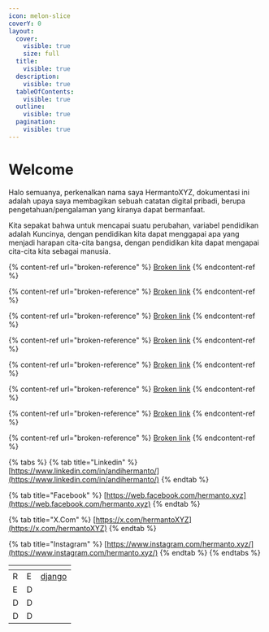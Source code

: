 ```yaml
---
icon: melon-slice
coverY: 0
layout:
  cover:
    visible: true
    size: full
  title:
    visible: true
  description:
    visible: true
  tableOfContents:
    visible: true
  outline:
    visible: true
  pagination:
    visible: true
---
```


# Welcome

Halo semuanya, perkenalkan nama saya HermantoXYZ, dokumentasi ini adalah upaya saya membagikan sebuah catatan digital pribadi, berupa pengetahuan/pengalaman yang kiranya dapat bermanfaat.&#x20;

Kita sepakat bahwa untuk mencapai suatu perubahan, variabel pendidikan adalah Kuncinya, dengan pendidikan kita dapat menggapai apa yang menjadi harapan cita-cita bangsa, dengan pendidikan kita dapat mengapai cita-cita kita sebagai manusia.

{% content-ref url="broken-reference" %}
[Broken link](broken-reference)
{% endcontent-ref %}

{% content-ref url="broken-reference" %}
[Broken link](broken-reference)
{% endcontent-ref %}

{% content-ref url="broken-reference" %}
[Broken link](broken-reference)
{% endcontent-ref %}

{% content-ref url="broken-reference" %}
[Broken link](broken-reference)
{% endcontent-ref %}

{% content-ref url="broken-reference" %}
[Broken link](broken-reference)
{% endcontent-ref %}

{% content-ref url="broken-reference" %}
[Broken link](broken-reference)
{% endcontent-ref %}

{% content-ref url="broken-reference" %}
[Broken link](broken-reference)
{% endcontent-ref %}

{% content-ref url="broken-reference" %}
[Broken link](broken-reference)
{% endcontent-ref %}



{% tabs %}
{% tab title="Linkedin" %}
[https://www.linkedin.com/in/andihermanto/](https://www.linkedin.com/in/andihermanto/)
{% endtab %}

{% tab title="Facebook" %}
[https://web.facebook.com/hermanto.xyz](https://web.facebook.com/hermanto.xyz)
{% endtab %}

{% tab title="X.Com" %}
[https://x.com/hermantoXYZ](https://x.com/hermantoXYZ)
{% endtab %}

{% tab title="Instagram" %}
[https://www.instagram.com/hermanto.xyz/](https://www.instagram.com/hermanto.xyz/)
{% endtab %}
{% endtabs %}



<table data-card-size="large" data-view="cards"><thead><tr><th></th><th></th><th data-hidden data-card-target data-type="content-ref"></th></tr></thead><tbody><tr><td>R</td><td>E</td><td><a href="https://app.gitbook.com/o/aJAexqsXArmihAWW3f1C/s/89GYZ7bCFBFFAobNJ6x5/">django</a></td></tr><tr><td>E</td><td>D</td><td></td></tr><tr><td>D</td><td>D</td><td></td></tr><tr><td>D</td><td>D</td><td></td></tr></tbody></table>
